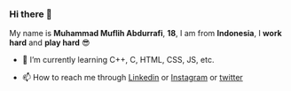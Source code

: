 ### Hi there 👋

My name is **Muhammad Muflih Abdurrafi**, **18**, I am from **Indonesia**, I **work hard** and **play hard** 😎

<!-- 🔭 I’m currently working on -->
- 🌱 I’m currently learning C++, C, HTML, CSS, JS, etc.
<!-- 👯 I’m looking to collaborate on ...
- 🤔 I’m looking for help with HTM
- 💬 Ask me about ...-->
- 📫 How to reach me through [Linkedin](https://www.linkedin.com/in/muflihabdurrafi) or [Instagram](https://www.instagram.com/muflihabdurrafi/) or [twitter](https://twitter.com/muflihabdurafi)
<!-- 😄 Pronouns: ... 
- ⚡ Fun fact: ... -->

